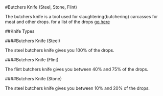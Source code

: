 #Butchers Knife (Steel, Stone, Flint)

The butchers knife is a tool used for slaughtering(butchering) carcasses for meat and other drops.
for a list of the drops [go here](../blocks/carcasses.md#drops)

##Knife Types

####Butchers Knife (Steel)

The steel butchers knife gives you 100% of the drops.

####Butchers Knife (Flint)

The flint butchers knife gives you between 40% and 75% of the drops.

####Butchers Knife (Stone)

The steel butchers knife gives you between 10% and 20% of the drops.
